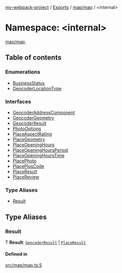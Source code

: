 [my-webpack-project](../README.md) / [Exports](../modules.md) / [map/map](map_map.md) / <internal\>

# Namespace: <internal\>

[map/map](map_map.md).<internal>

## Table of contents

### Enumerations

- [BusinessStatus](../enums/map_map._internal_.BusinessStatus.md)
- [GeocoderLocationType](../enums/map_map._internal_.GeocoderLocationType.md)

### Interfaces

- [GeocoderAddressComponent](../interfaces/map_map._internal_.GeocoderAddressComponent.md)
- [GeocoderGeometry](../interfaces/map_map._internal_.GeocoderGeometry.md)
- [GeocoderResult](../interfaces/map_map._internal_.GeocoderResult.md)
- [PhotoOptions](../interfaces/map_map._internal_.PhotoOptions.md)
- [PlaceAspectRating](../interfaces/map_map._internal_.PlaceAspectRating.md)
- [PlaceGeometry](../interfaces/map_map._internal_.PlaceGeometry.md)
- [PlaceOpeningHours](../interfaces/map_map._internal_.PlaceOpeningHours.md)
- [PlaceOpeningHoursPeriod](../interfaces/map_map._internal_.PlaceOpeningHoursPeriod.md)
- [PlaceOpeningHoursTime](../interfaces/map_map._internal_.PlaceOpeningHoursTime.md)
- [PlacePhoto](../interfaces/map_map._internal_.PlacePhoto.md)
- [PlacePlusCode](../interfaces/map_map._internal_.PlacePlusCode.md)
- [PlaceResult](../interfaces/map_map._internal_.PlaceResult.md)
- [PlaceReview](../interfaces/map_map._internal_.PlaceReview.md)

### Type Aliases

- [Result](map_map._internal_.md#result)

## Type Aliases

### Result

Ƭ **Result**: [`GeocoderResult`](../interfaces/map_map._internal_.GeocoderResult.md) \| [`PlaceResult`](../interfaces/map_map._internal_.PlaceResult.md)

#### Defined in

[src/map/map.ts:5](https://github.com/hitendrarao/location/blob/6f44bad/src/map/map.ts#L5)
